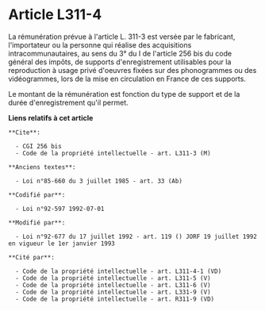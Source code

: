 # Article L311-4

La rémunération prévue à l'article L. 311-3 est versée par le fabricant, l'importateur ou la personne qui réalise des
acquisitions intracommunautaires, au sens du 3° du I de l'article 256 bis du code général des impôts, de supports
d'enregistrement utilisables pour la reproduction à usage privé d'oeuvres fixées sur des phonogrammes ou des vidéogrammes,
lors de la mise en circulation en France de ces supports.

Le montant de la rémunération est fonction du type de support et de la durée d'enregistrement qu'il permet.

**Liens relatifs à cet article**

	**Cite**:

	  - CGI 256 bis
	  - Code de la propriété intellectuelle - art. L311-3 (M)

	**Anciens textes**:

	  - Loi n°85-660 du 3 juillet 1985 - art. 33 (Ab)

	**Codifié par**:

	  - Loi n°92-597 1992-07-01

	**Modifié par**:

	  - Loi n°92-677 du 17 juillet 1992 - art. 119 () JORF 19 juillet 1992 en vigueur le 1er janvier 1993

	**Cité par**:

	  - Code de la propriété intellectuelle - art. L311-4-1 (VD)
	  - Code de la propriété intellectuelle - art. L311-5 (V)
	  - Code de la propriété intellectuelle - art. L311-6 (V)
	  - Code de la propriété intellectuelle - art. L331-9 (V)
	  - Code de la propriété intellectuelle - art. R311-9 (VD)
